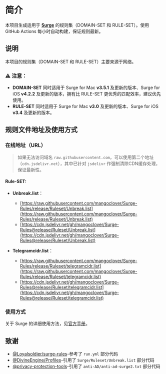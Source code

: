 # 简介

本项目生成适用于 [**Surge**](https://nssurge.com) 的规则集（DOMAIN-SET 和 RULE-SET）。使用 GitHub Actions 每小时自动构建，保证规则最新。

## 说明

本项目的规则集（DOMAIN-SET 和 RULE-SET）主要来源于网络。

### ⚠️ 注意：

- **DOMAIN-SET** 同时适用于 Surge for Mac **v3.5.1** 及更新的版本、Surge for iOS **v4.2.2** 及更新的版本，拥有比 RULE-SET 更优秀的匹配效率，建议优先使用。
- **RULE-SET** 同时适用于 Surge for Mac **v3.0** 及更新的版本、Surge for iOS **v3.4** 及更新的版本。

## 规则文件地址及使用方式

### 在线地址（URL）

> 如果无法访问域名 `raw.githubusercontent.com`，可以使用第二个地址（`cdn.jsdelivr.net`），其中已针对 `jsdelivr` 作强制清除CDN缓存处理，保证最新性。

#### Rule-SET:

- **Unbreak.list**：
  - [https://raw.githubusercontent.com/mangoclover/Surge-Rules/release/Ruleset/Unbreak.list](https://raw.githubusercontent.com/mangoclover/Surge-Rules/release/Ruleset/Unbreak.list)
  - [https://cdn.jsdelivr.net/gh/mangoclover/Surge-Rules@release/Ruleset/Unbreak.list](https://cdn.jsdelivr.net/gh/mangoclover/Surge-Rules@release/Ruleset/Unbreak.list)
  
- **Telegramcidr.list**：
  - [https://raw.githubusercontent.com/mangoclover/Surge-Rules/release/Ruleset/telegramcidr.list](https://raw.githubusercontent.com/mangoclover/Surge-Rules/release/Ruleset/telegramcidr.list)
  - [https://cdn.jsdelivr.net/gh/mangoclover/Surge-Rules@release/Ruleset/telegramcidr.list](https://cdn.jsdelivr.net/gh/mangoclover/Surge-Rules@release/Ruleset/telegramcidr.list)
  
### 使用方式

关于 Surge 的详细使用方法，见[官方手册](https://manual.nssurge.com)。

## 致谢

- [@Loyalsoldier/surge-rules](https://github.com/Loyalsoldier/surge-rules)-参考了 `run.yml` 部分代码
- [@DivineEngine/Profiles](https://github.com/DivineEngine/Profiles/tree/master/Surge/Ruleset)-引用了 `Surge/Ruleset/Unbreak.list` 部分代码
- [@privacy-protection-tools](https://github.com/privacy-protection-tools/anti-AD)-引用了 `anti-AD/anti-ad-surge2.txt` 部分代码
